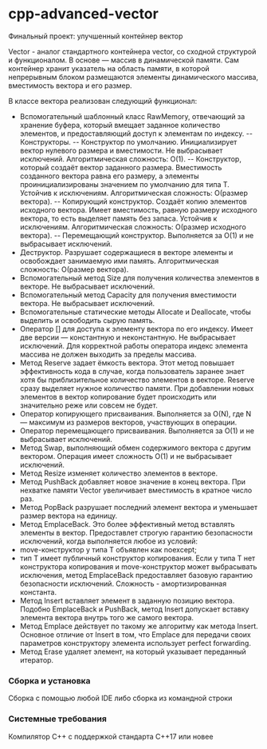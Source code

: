 # cpp-advanced-vector
Финальный проект: улучшенный контейнер вектор

Vector - аналог стандартного контейнера vector, со сходной структурой и функционалом. В основе — массив в динамической памяти. Сам контейнер хранит указатель на область памяти, в которой непрерывным блоком размещаются элементы динамического массива, вместимость вектора и его размер.

В классе вектора реализован следующий функционал:

- Вспомогательный шаблонный класс RawMemory, отвечающий за хранение буфера, который вмещает заданное количество элементов, и предоставляющий доступ к элементам по индексу.
-- Конструкторы.
-- Конструктор по умолчанию. Инициализирует вектор нулевого размера и вместимости. Не выбрасывает исключений. Алгоритмическая сложность: O(1).
-- Конструктор, который создаёт вектор заданного размера. Вместимость созданного вектора равна его размеру, а элементы проинициализированы значением по умолчанию для типа T. Устойчив к исключениям. Алгоритмическая сложность: O(размер вектора).
-- Копирующий конструктор. Создаёт копию элементов исходного вектора. Имеет вместимость, равную размеру исходного вектора, то есть выделяет память без запаса. Устойчив к исключениям. Алгоритмическая сложность: O(размер исходного вектора).
-- Перемещающий конструктор. Выполняется за O(1) и не выбрасывает исключений.
- Деструктор. Разрушает содержащиеся в векторе элементы и освобождает занимаемую ими память. Алгоритмическая сложность: O(размер вектора).
- Вспомогательный метод Size для получения количества элементов в векторе. Не выбрасывает исключений.
- Вспомогательный метод Capacity для получения вместимости вектора. Не выбрасывает исключений.
- Вспомогательные статические методы Allocate и Deallocate, чтобы выделить и освободить сырую память.
- Оператор [] для доступа к элементу вектора по его индексу. Имеет две версии — константную и неконстантную. Не выбрасывает исключений. Для корректной работы оператора индекс элемента массива не должен выходить за пределы массива.
- Метод Reserve задает ёмкость вектора. Этот метод повышает эффективность кода в случае, когда пользователь заранее знает хотя бы приблизительное количество элементов в векторе. Reserve сразу выделяет нужное количество памяти. При добавлении новых элементов в вектор копирование будет происходить или значительно реже или совсем не будет.
- Оператор копирующего присваивания. Выполняется за O(N), где N — максимум из размеров векторов, участвующих в операции.
- Оператор перемещающего присваивания. Выполняется за O(1) и не выбрасывает исключений.
- Метод Swap, выполняющий обмен содержимого вектора с другим вектором. Операция имеет сложность O(1) и не выбрасывает исключений.
- Метод Resize изменяет количество элементов в векторе.
- Метод PushBack добавляет новое значение в конец вектора. При нехватке памяти Vector увеличивает вместимость в кратное число раз.
- Метод PopBack разрушает последний элемент вектора и уменьшает размер вектора на единицу.
- Метод EmplaceBack. Это более эффективный метод вставлять элементы в вектор. Предоставлет строгую гарантию безопасности исключений, когда выполняется любое из условий:
- move-конструктор у типа T объявлен как noexcept;
- тип T имеет публичный конструктор копирования. Если у типа T нет конструктора копирования и move-конструктор может выбрасывать исключения, метод EmplaceBack предоставляет базовую гарантию безопасности исключений. Сложность - амортизированная константа.
- Метод Insert вставляет элемент в заданную позицию вектора. Подобно EmplaceBack и PushBack, метод Insert допускает вставку элемента вектора внутрь того же самого вектора.
- Метод Emplace действует по такому же алгоритму как метода Insert. Основное отличие от Insert в том, что Emplace для передачи своих параметров конструктору элемента использует perfect forwarding.
- Метод Erase удаляет элемент, на который указывает переданный итератор.

### Сборка и установка
Сборка с помощью любой IDE либо сборка из командной строки

### Системные требования
Компилятор С++ с поддержкой стандарта C++17 или новее
